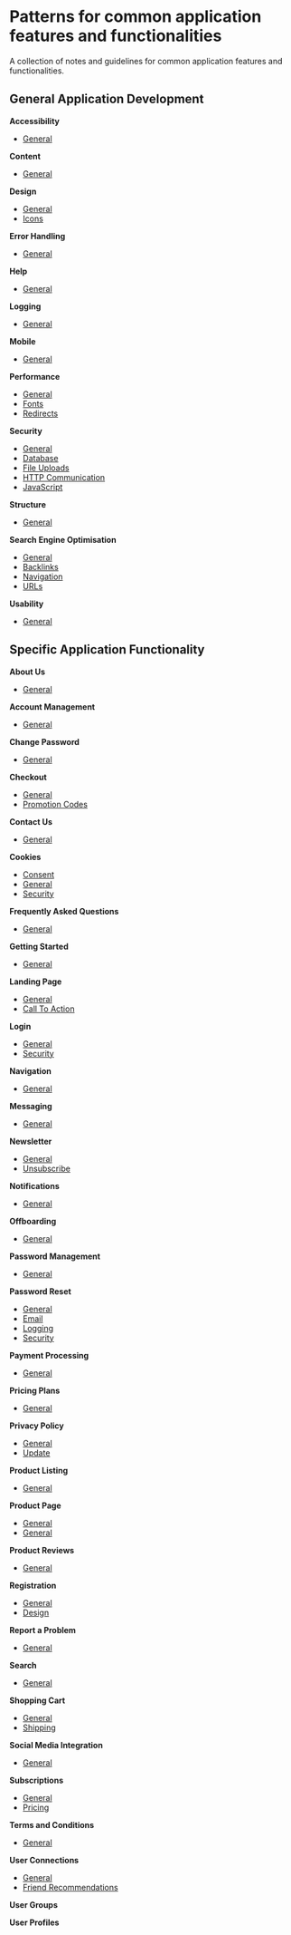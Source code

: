 # Patterns for common application features and functionalities

A collection of notes and guidelines for common application features and functionalities.

## General Application Development

**Accessibility**
- [General](https://github.com/sfvicente/PatternsForCommonApplicationFeaturesAndFunctionalities/blob/master/Docs/GeneralApplicationDevelopment/Accessibility/General-Accessibility.md)

**Content**
- [General](https://github.com/sfvicente/PatternsForCommonApplicationFeaturesAndFunctionalities/blob/master/Docs/GeneralApplicationDevelopment/Content/General-Content.md)

**Design**
- [General](https://github.com/sfvicente/PatternsForCommonApplicationFeaturesAndFunctionalities/blob/master/Docs/GeneralApplicationDevelopment/Design/General-Design.md)
- [Icons](https://github.com/sfvicente/PatternsForCommonApplicationFeaturesAndFunctionalities/blob/master/Docs/GeneralApplicationDevelopment/Design/General-Design-Icons.md)

**Error Handling**
- [General](https://github.com/sfvicente/PatternsForCommonApplicationFeaturesAndFunctionalities/blob/master/Docs/GeneralApplicationDevelopment/ErrorHandling/General.md)

**Help**
- [General](https://github.com/sfvicente/PatternsForCommonApplicationFeaturesAndFunctionalities/blob/master/Docs/GeneralApplicationDevelopment/Help/General-Help.md)

**Logging**
- [General](https://github.com/sfvicente/PatternsForCommonApplicationFeaturesAndFunctionalities/blob/master/Docs/GeneralApplicationDevelopment/Logging/General-Logging.md)

**Mobile**
- [General](https://github.com/sfvicente/PatternsForCommonApplicationFeaturesAndFunctionalities/blob/master/Docs/GeneralApplicationDevelopment/Mobile/General-Mobile.md)

**Performance**
- [General](https://github.com/sfvicente/PatternsForCommonApplicationFeaturesAndFunctionalities/blob/master/Docs/GeneralApplicationDevelopment/Performance/General.md)
- [Fonts](https://github.com/sfvicente/PatternsForCommonApplicationFeaturesAndFunctionalities/blob/master/Docs/GeneralApplicationDevelopment/Performance/Fonts.md)
- [Redirects](https://github.com/sfvicente/PatternsForCommonApplicationFeaturesAndFunctionalities/blob/master/Docs/GeneralApplicationDevelopment/Performance/Redirects.md)

**Security**
- [General](https://github.com/sfvicente/PatternsForCommonApplicationFeaturesAndFunctionalities/blob/master/Docs/GeneralApplicationDevelopment/Security/General.md)
- [Database](https://github.com/sfvicente/PatternsForCommonApplicationFeaturesAndFunctionalities/blob/master/Docs/GeneralApplicationDevelopment/Security/Database.md)
- [File Uploads](https://github.com/sfvicente/PatternsForCommonApplicationFeaturesAndFunctionalities/blob/master/Docs/GeneralApplicationDevelopment/Security/FileUploads.md)
- [HTTP Communication](https://github.com/sfvicente/PatternsForCommonApplicationFeaturesAndFunctionalities/blob/master/Docs/GeneralApplicationDevelopment/Security/HttpCommunication.md)
- [JavaScript](https://github.com/sfvicente/PatternsForCommonApplicationFeaturesAndFunctionalities/blob/master/Docs/GeneralApplicationDevelopment/Security/JavaScript.md)

**Structure**
- [General](https://github.com/sfvicente/PatternsForCommonApplicationFeaturesAndFunctionalities/blob/master/Docs/GeneralApplicationDevelopment/Structure/General-Structure.md)

**Search Engine Optimisation**
- [General](https://github.com/sfvicente/PatternsForCommonApplicationFeaturesAndFunctionalities/blob/master/Docs/GeneralApplicationDevelopment/Seo/General.md)
- [Backlinks](https://github.com/sfvicente/PatternsForCommonApplicationFeaturesAndFunctionalities/blob/master/Docs/GeneralApplicationDevelopment/Seo/Backlinks.md)
- [Navigation](https://github.com/sfvicente/PatternsForCommonApplicationFeaturesAndFunctionalities/blob/master/Docs/GeneralApplicationDevelopment/Seo/Navigation.md)
- [URLs](https://github.com/sfvicente/PatternsForCommonApplicationFeaturesAndFunctionalities/blob/master/Docs/GeneralApplicationDevelopment/Seo/Urls.md)

**Usability**
- [General](https://github.com/sfvicente/PatternsForCommonApplicationFeaturesAndFunctionalities/blob/master/Docs/GeneralApplicationDevelopment/Usability/General-Usability.md)


## Specific Application Functionality

**About Us**
- [General](https://github.com/sfvicente/PatternsForCommonApplicationFeaturesAndFunctionalities/blob/master/Docs/AboutUs/AboutUs-General.md)

**Account Management**
- [General](https://github.com/sfvicente/PatternsForCommonApplicationFeaturesAndFunctionalities/blob/master/Docs/AccountManagement/AccountManagement-General.md)

**Change Password**
- [General](https://github.com/sfvicente/PatternsForCommonApplicationFeaturesAndFunctionalities/blob/master/Docs/ChangePassword/ChangePassword-General.md)

**Checkout**
- [General](https://github.com/sfvicente/PatternsForCommonApplicationFeaturesAndFunctionalities/blob/master/Docs/Checkout/Checkout-General.md)
- [Promotion Codes](https://github.com/sfvicente/PatternsForCommonApplicationFeaturesAndFunctionalities/blob/master/Docs/Checkout/Checkout-PromotionCodes.md)

**Contact Us**
- [General](https://github.com/sfvicente/PatternsForCommonApplicationFeaturesAndFunctionalities/blob/master/Docs/ContactUs/ContactUs-General.md)

**Cookies**
- [Consent](https://github.com/sfvicente/PatternsForCommonApplicationFeaturesAndFunctionalities/blob/master/Docs/Cookies/Cookies-Consent.md)
- [General](https://github.com/sfvicente/PatternsForCommonApplicationFeaturesAndFunctionalities/blob/master/Docs/Cookies/Cookies-General.md)
- [Security](https://github.com/sfvicente/PatternsForCommonApplicationFeaturesAndFunctionalities/blob/master/Docs/Cookies/Cookies-Security.md)

**Frequently Asked Questions**
- [General](https://github.com/sfvicente/PatternsForCommonApplicationFeaturesAndFunctionalities/blob/master/Docs/Faqs/Faqs-General.md)

**Getting Started**
- [General](https://github.com/sfvicente/PatternsForCommonApplicationFeaturesAndFunctionalities/blob/master/Docs/GettingStarted/GettingStarted-General.md)

**Landing Page**
- [General](https://github.com/sfvicente/PatternsForCommonApplicationFeaturesAndFunctionalities/blob/master/Docs/LandingPage/LandingPage-General.md)
- [Call To Action](https://github.com/sfvicente/PatternsForCommonApplicationFeaturesAndFunctionalities/blob/master/Docs/LandingPage/LandingPage-CallToAction.md)

**Login**
- [General](https://github.com/sfvicente/PatternsForCommonApplicationFeaturesAndFunctionalities/blob/master/Docs/Login/Login-General.md)
- [Security](https://github.com/sfvicente/PatternsForCommonApplicationFeaturesAndFunctionalities/blob/master/Docs/Login/Login-Security.md)

**Navigation**
- [General](https://github.com/sfvicente/PatternsForCommonApplicationFeaturesAndFunctionalities/blob/master/Docs/Navigation/Navigation-General.md)

**Messaging**
- [General](https://github.com/sfvicente/PatternsForCommonApplicationFeaturesAndFunctionalities/blob/master/Docs/Messaging/Messaging-General.md)

**Newsletter**
- [General](https://github.com/sfvicente/PatternsForCommonApplicationFeaturesAndFunctionalities/blob/master/Docs/Newsletter/Newsletter-General.md)
- [Unsubscribe](https://github.com/sfvicente/PatternsForCommonApplicationFeaturesAndFunctionalities/blob/master/Docs/Newsletter/Newsletter-Unsubscribe.md)

**Notifications**
- [General](https://github.com/sfvicente/PatternsForCommonApplicationFeaturesAndFunctionalities/blob/master/Docs/Notifications/Notifications-General.md)

**Offboarding**
- [General](https://github.com/sfvicente/PatternsForCommonApplicationFeaturesAndFunctionalities/blob/master/Docs/Offboarding/Offboarding-General.md)

**Password Management**
- [General](https://github.com/sfvicente/PatternsForCommonApplicationFeaturesAndFunctionalities/blob/master/Docs/PasswordManagement/PasswordManagement-General.md)

**Password Reset**
- [General](https://github.com/sfvicente/PatternsForCommonApplicationFeaturesAndFunctionalities/blob/master/Docs/SpecificApplicationFunctionality/PasswordReset/General.md)
- [Email](https://github.com/sfvicente/PatternsForCommonApplicationFeaturesAndFunctionalities/blob/master/Docs/SpecificApplicationFunctionality/PasswordReset/Email.md)
- [Logging](https://github.com/sfvicente/PatternsForCommonApplicationFeaturesAndFunctionalities/blob/master/Docs/SpecificApplicationFunctionality/PasswordReset/Logging.md)
- [Security](https://github.com/sfvicente/PatternsForCommonApplicationFeaturesAndFunctionalities/blob/master/Docs/SpecificApplicationFunctionality/PasswordReset/Security.md)

**Payment Processing**
- [General](https://github.com/sfvicente/PatternsForCommonApplicationFeaturesAndFunctionalities/blob/master/Docs/PaymentProcessing/PaymentProcessing-General.md)

**Pricing Plans**
- [General](https://github.com/sfvicente/PatternsForCommonApplicationFeaturesAndFunctionalities/blob/master/Docs/PricingPlans/PricingPlans-General.md)

**Privacy Policy**
- [General](https://github.com/sfvicente/PatternsForCommonApplicationFeaturesAndFunctionalities/blob/master/Docs/PrivacyPolicy/PrivacyPolicy-General.md)
- [Update](https://github.com/sfvicente/PatternsForCommonApplicationFeaturesAndFunctionalities/blob/master/Docs/PrivacyPolicy/PrivacyPolicy-Update.md)

**Product Listing**
- [General](https://github.com/sfvicente/PatternsForCommonApplicationFeaturesAndFunctionalities/blob/master/Docs/SpecificApplicationFunctionality/ProductListing/ProductListing-General.md)

**Product Page**
- [General](https://github.com/sfvicente/PatternsForCommonApplicationFeaturesAndFunctionalities/blob/master/Docs/ProductPage/ProductPage-General.md)
- [General](https://github.com/sfvicente/PatternsForCommonApplicationFeaturesAndFunctionalities/blob/master/Docs/ProductPage/ProductPage-CrossSelling.md)

**Product Reviews**
- [General](https://github.com/sfvicente/PatternsForCommonApplicationFeaturesAndFunctionalities/blob/master/Docs/ProductReviews/ProductReviews-General.md)

**Registration**
- [General](https://github.com/sfvicente/PatternsForCommonApplicationFeaturesAndFunctionalities/blob/master/Docs/SpecificApplicationFunctionality/Registration/General.md)
- [Design](https://github.com/sfvicente/PatternsForCommonApplicationFeaturesAndFunctionalities/blob/master/Docs/SpecificApplicationFunctionality/Registration/Design.md)

**Report a Problem**
- [General](https://github.com/sfvicente/PatternsForCommonApplicationFeaturesAndFunctionalities/blob/master/Docs/ReportProblem/ReportProblem-General.md)

**Search**
- [General](https://github.com/sfvicente/PatternsForCommonApplicationFeaturesAndFunctionalities/blob/master/Docs/SpecificApplicationFunctionality/Search/General.md)

**Shopping Cart**
- [General](https://github.com/sfvicente/PatternsForCommonApplicationFeaturesAndFunctionalities/blob/master/Docs/SpecificApplicationFunctionality/ShoppingCart/General.md)
- [Shipping](https://github.com/sfvicente/PatternsForCommonApplicationFeaturesAndFunctionalities/blob/master/Docs/SpecificApplicationFunctionality/ShoppingCart/Shipping.md)

**Social Media Integration**
- [General](https://github.com/sfvicente/PatternsForCommonApplicationFeaturesAndFunctionalities/blob/master/Docs/SpecificApplicationFunctionality/SocialMediaIntegration/General.md)

**Subscriptions**
- [General](https://github.com/sfvicente/PatternsForCommonApplicationFeaturesAndFunctionalities/blob/master/Docs/Subscriptions/Subscriptions-General.md)
- [Pricing](https://github.com/sfvicente/PatternsForCommonApplicationFeaturesAndFunctionalities/blob/master/Docs/Subscriptions/Subscriptions-Pricing.md)

**Terms and Conditions**
- [General](https://github.com/sfvicente/PatternsForCommonApplicationFeaturesAndFunctionalities/blob/master/Docs/SpecificApplicationFunctionality/TermsAndConditions/TermsAndConditions-General.md)

**User Connections**
- [General](https://github.com/sfvicente/PatternsForCommonApplicationFeaturesAndFunctionalities/blob/master/Docs/UserConnections/UserConnections-General.md)
- [Friend Recommendations](https://github.com/sfvicente/PatternsForCommonApplicationFeaturesAndFunctionalities/blob/master/Docs/UserConnections/UserConnections-FriendRecommendations.md)

**User Groups**

**User Profiles**


